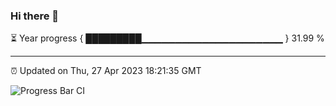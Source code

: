 ### Hi there 👋

⏳ Year progress { █████████▁▁▁▁▁▁▁▁▁▁▁▁▁▁▁▁▁▁▁▁▁ } 31.99 %

---

⏰ Updated on Thu, 27 Apr 2023 18:21:35 GMT

![Progress Bar CI](https://github.com/ZhaoGui/ZhaoGui/workflows/Progress%20Bar%20CI/badge.svg)
